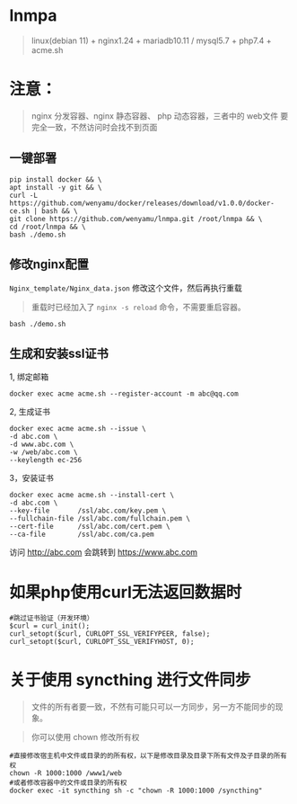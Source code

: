 # lnmpa
> linux(debian 11) + nginx1.24 + mariadb10.11 / mysql5.7 + php7.4 + acme.sh

# 注意：
> nginx 分发容器、nginx 静态容器、 php 动态容器，三者中的 web文件 要完全一致，不然访问时会找不到页面

## 一键部署
```
pip install docker && \
apt install -y git && \
curl -L https://github.com/wenyamu/docker/releases/download/v1.0.0/docker-ce.sh | bash && \
git clone https://github.com/wenyamu/lnmpa.git /root/lnmpa && \
cd /root/lnmpa && \
bash ./demo.sh
```

## 修改nginx配置
`Nginx_template/Nginx_data.json` 修改这个文件，然后再执行重载
> 重载时已经加入了 `nginx -s reload` 命令，不需要重启容器。
```
bash ./demo.sh
```

## 生成和安装ssl证书
1, 绑定邮箱
```
docker exec acme acme.sh --register-account -m abc@qq.com
```
2, 生成证书
```
docker exec acme acme.sh --issue \
-d abc.com \
-d www.abc.com \
-w /web/abc.com \
--keylength ec-256
```
3，安装证书
```
docker exec acme acme.sh --install-cert \
-d abc.com \
--key-file       /ssl/abc.com/key.pem \
--fullchain-file /ssl/abc.com/fullchain.pem \
--cert-file      /ssl/abc.com/cert.pem \
--ca-file        /ssl/abc.com/ca.pem
```

访问 http://abc.com 会跳转到 https://www.abc.com

# 如果php使用curl无法返回数据时
```
#‌跳过证书验证（开发环境）
$curl = curl_init();
curl_setopt($curl, CURLOPT_SSL_VERIFYPEER, false);
curl_setopt($curl, CURLOPT_SSL_VERIFYHOST, 0);
```

# 关于使用 syncthing 进行文件同步
> 文件的所有者要一致，不然有可能只可以一方同步，另一方不能同步的现象。

> 你可以使用 chown 修改所有权
```
#直接修改宿主机中文件或目录的的所有权，以下是修改目录及目录下所有文件及子目录的所有权
chown -R 1000:1000 /www1/web
#或者修改容器中的文件或目录的所有权
docker exec -it syncthing sh -c "chown -R 1000:1000 /syncthing"
```
